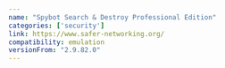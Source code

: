 ```yaml
---
name: "Spybot Search & Destroy Professional Edition"
categories: ['security']
link: https://www.safer-networking.org/
compatibility: emulation
versionFrom: "2.9.82.0"
---
```


